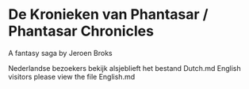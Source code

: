# De Kronieken van Phantasar / Phantasar Chronicles

A fantasy saga by Jeroen Broks

Nederlandse bezoekers bekijk alsjeblieft het bestand Dutch.md
English visitors please view the file English.md
